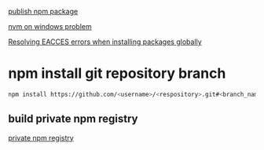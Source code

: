 [publish npm package](https://medium.freecodecamp.org/how-to-make-a-beautiful-tiny-npm-package-and-publish-it-2881d4307f78)

[nvm on windows problem](https://github.com/coreybutler/nvm-windows/issues/221)

[Resolving EACCES errors when installing packages globally](https://docs.npmjs.com/resolving-eacces-permissions-errors-when-installing-packages-globally)

# npm install git repository branch
```bash
npm install https://github.com/<username>/<respository>.git#<branch_name> --save
```

## build private npm registry
[private npm registry](https://medium.com/@ceall8650/%E7%AD%86%E8%A8%98-%E5%BB%BA%E7%AB%8B%E8%87%AA%E5%B7%B1%E7%9A%84-npm-%E4%BB%A5npm-orgs%E8%B7%9Fverdaccio%E7%82%BA%E4%BE%8B-cfb83b2307e6)